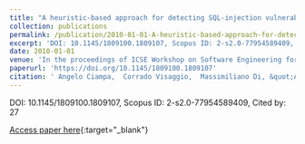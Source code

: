 ```yaml
---
title: "A heuristic-based approach for detecting SQL-injection vulnerabilities in web applications"
collection: publications
permalink: /publication/2010-01-01-A-heuristic-based-approach-for-detecting-SQL-injection-vulnerabilities-in-web-applications
excerpt: 'DOI: 10.1145/1809100.1809107, Scopus ID: 2-s2.0-77954589409, Cited by: 27'
date: 2010-01-01
venue: 'In the proceedings of ICSE Workshop on Software Engineering for Secure Systems, SESS 2010, May 2, 2010, Cape Town, South Africa'
paperurl: 'https://doi.org/10.1145/1809100.1809107'
citation: ' Angelo Ciampa,  Corrado Visaggio,  Massimiliano Di, &quot;A heuristic-based approach for detecting SQL-injection vulnerabilities in web applications.&quot; In the proceedings of ICSE Workshop on Software Engineering for Secure Systems, SESS 2010, May 2, 2010, Cape Town, South Africa, 2010.'
---
```

DOI: 10.1145/1809100.1809107, Scopus ID: 2-s2.0-77954589409, Cited by: 27

[Access paper here](https://doi.org/10.1145/1809100.1809107){:target="_blank"}
